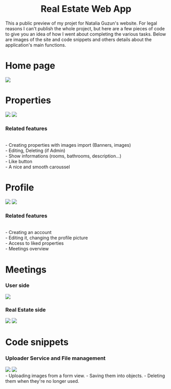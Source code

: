 <div align='center'><h1>Real Estate Web App</h1>
</div>

This a public preview of my projet for Natalia Guzun's website.
For legal reasons I can't publish the whole project, but here are a few pieces of code to give you an idea of how I went about completing the various tasks.
Below are images of the site and code snippets and others details about the application's main functions.

<div align='left'><h1>Home page</h1>
</div>
<img src="https://github.com/CN-Works/Real-Estate-Website/assets/92865037/c20dacf2-e2bb-4a38-a35a-2789e4445f4e"/>


<div align='left'><h1>Properties</h1>
</div>

<img src="https://github.com/CN-Works/Real-Estate-Website/assets/92865037/c7e2c5da-c379-46bf-9675-e1d2b1050fb3"/>

<img src="https://github.com/CN-Works/Real-Estate-Website/assets/92865037/c8dd10e8-ea06-476d-8ec3-80b7d08b4293"/>


<h3>Related features</h3>
<br/>
- Creating properties with images import (Banners, images)
<br/>
- Editing, Deleting (if Admin)
<br/>
- Show informations (rooms, bathrooms, description...)
<br/>
- Like button
<br/>
- A nice and smooth caroussel

<div align='left'><h1>Profile</h1>
</div>

<img src="https://github.com/CN-Works/Real-Estate-Website/assets/92865037/43a8c70a-a49e-4d96-b267-229fa05b80fe"/>

<img src="https://github.com/CN-Works/Real-Estate-Website/assets/92865037/52b5e0d8-5dab-42ff-9f87-65f1392468d4"/>


<h3>Related features</h3>
<br/>
- Creating an account
<br/>
- Editing it, changing the profile picture
<br/>
- Access to liked properties
<br/>
- Meetings overview

<div align='left'><h1>Meetings</h1>
</div>

<h3>User side</h3>
<img src="https://github.com/CN-Works/Real-Estate-Website/assets/92865037/5c0ecba3-c26f-4705-bc0c-484bb620220d"/>
<h3>Real Estate side</h3>
<img src="https://github.com/CN-Works/Real-Estate-Website/assets/92865037/301b98bd-997c-4a87-8682-ed11375b032f"/>
<img src="https://github.com/CN-Works/Real-Estate-Website/assets/92865037/37cf683f-87b6-48d9-8070-8e9aae7088df"/>

<div align='left'><h1>Code snippets</h1>

<h3>Uploader Service and File management</h3>
<img src="https://github.com/CN-Works/Real-Estate-WebApp/assets/92865037/0145022d-507b-48fc-846d-efca13f8969f"/>
<img src="https://github.com/CN-Works/Real-Estate-WebApp/assets/92865037/00490b93-902d-4239-af20-ee5f280b517d"/>

<br/>
- Uploading images from a form view.
- Saving them into objects.
- Deleting them when they're no longer used.
<br/>

